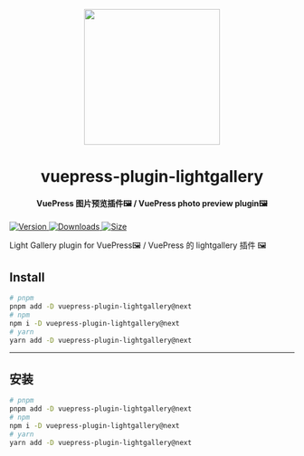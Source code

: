 <!-- markdownlint-disable -->
<p align="center">
  <img width="240" src="https://vuepress-theme-hope.github.io/v2/logo.svg" style="text-align: center;"/>
</p>
<h1 align="center">vuepress-plugin-lightgallery</h1>
<h4 align="center">VuePress 图片预览插件🖼️ / VuePress photo preview plugin🖼️</h4>

[![Version](https://img.shields.io/npm/v/vuepress-plugin-lightgallery/next.svg?style=flat-square&logo=npm) ![Downloads](https://img.shields.io/npm/dm/vuepress-plugin-lightgallery.svg?style=flat-square&logo=npm) ![Size](https://img.shields.io/bundlephobia/min/vuepress-plugin-lightgallery?style=flat-square&logo=npm)](https://www.npmjs.com/package/vuepress-plugin-lightgallery)

Light Gallery plugin for VuePress🖼️ / VuePress 的 lightgallery 插件 🖼️

## Install

```bash
# pnpm
pnpm add -D vuepress-plugin-lightgallery@next
# npm
npm i -D vuepress-plugin-lightgallery@next
# yarn
yarn add -D vuepress-plugin-lightgallery@next
```

---

## 安装

```bash
# pnpm
pnpm add -D vuepress-plugin-lightgallery@next
# npm
npm i -D vuepress-plugin-lightgallery@next
# yarn
yarn add -D vuepress-plugin-lightgallery@next
```
